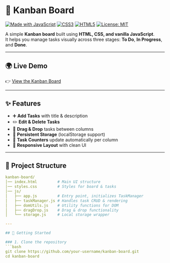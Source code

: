 # 📝 Kanban Board

[![Made with JavaScript](https://img.shields.io/badge/Made%20with-JavaScript-yellow.svg)](https://developer.mozilla.org/en-US/docs/Web/JavaScript)
[![CSS3](https://img.shields.io/badge/Style-CSS3-blue.svg)](https://developer.mozilla.org/en-US/docs/Web/CSS)
[![HTML5](https://img.shields.io/badge/Markup-HTML5-orange.svg)](https://developer.mozilla.org/en-US/docs/Web/HTML)
[![License: MIT](https://img.shields.io/badge/License-MIT-green.svg)](LICENSE)

A simple **Kanban board** built using **HTML, CSS, and vanilla JavaScript**.  
It helps you manage tasks visually across three stages: **To Do**, **In Progress**, and **Done**.  

---

## 🌍 Live Demo
👉 [View the Kanban Board](https://akshatjain2610.github.io/kanban-board/)

---

## ✨ Features
- ➕ **Add Tasks** with title & description  
- ✏️ **Edit & Delete Tasks**  
- 🎯 **Drag & Drop** tasks between columns  
- 💾 **Persistent Storage** (localStorage support)  
- 🔢 **Task Counters** update automatically per column  
- 📱 **Responsive Layout** with clean UI  

---

## 📂 Project Structure
```yaml
kanban-board/
│── index.html         # Main UI structure
│── styles.css         # Styles for board & tasks
│── js/
│   ├── app.js         # Entry point, initializes TaskManager
│   ├── taskManager.js # Handles task CRUD & rendering
│   ├── domUtils.js    # Utility functions for DOM
│   ├── dragDrop.js    # Drag & drop functionality
│   └── storage.js     # Local storage wrapper

---

## 🚀 Getting Started

### 1. Clone the repository
```bash
git clone https://github.com/your-username/kanban-board.git
cd kanban-board